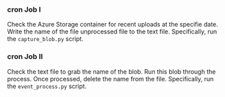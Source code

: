 ### cron Job I

Check the Azure Storage container for recent uploads at the specifie date. Write the name of the file unprocessed file to the text file. Specifically, run the `capture_blob.py` script.

### cron Job II

Check the text file to grab the name of the blob. Run this blob through the process. Once processed, delete the name from the file. Specifically, run the `event_process.py` script.